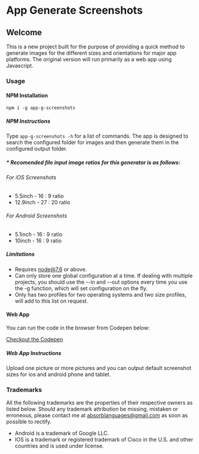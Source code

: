 # App Generate Screenshots
## Welcome

This is a new project built for the purpose of providing a quick method to generate images for the different sizes and orientations for major app platforms.
The original version will run primarily as a web app using Javascript.

### Usage
#### NPM Installation

`npm i -g app-g-screenshots`

##### NPM Instructions
Type `app-g-screenshots -h` for a list of commands. The app is designed to search the configured folder for images and then generate them in the configured output folder.

##### * Recomended file input image ratios for this generator is as follows:
###### For iOS Screenshots
* 5.5inch  - 16  : 9 ratio
* 12.9inch - 27 : 20 ratio
###### For Android Screenshots
* 5.1inch  - 16 : 9 ratio
* 10inch   - 16 : 9 ratio

##### Limitations
* Requires node@7.6 or above.
* Can only store one global configuration at a time. If dealing with multiple projects, you should use the --in and --out options every time you use the -g function, which will set configuration on the fly.
* Only has two profiles for two operating systems and two size profiles, will add to this list on request.

#### Web App
You can run the code in the browser from Codepen below:

[Checkout the Codepen](https://codepen.io/crushingcodes/pen/bZRpKJ#)

##### Web App Instructions
Upload one picture or more pictures and you can output default screenshot sizes for ios and android phone and tablet.

### Trademarks
All the following trademarks are the properties of their respective owners as listed below. Should any trademark attribution be missing, mistaken or erroneous, please contact me at absorblanguages@gmail.com as soon as possible to rectify.

* Android is a trademark of Google LLC.
* IOS is a trademark or registered trademark of Cisco in the U.S. and other countries and is used under license.
